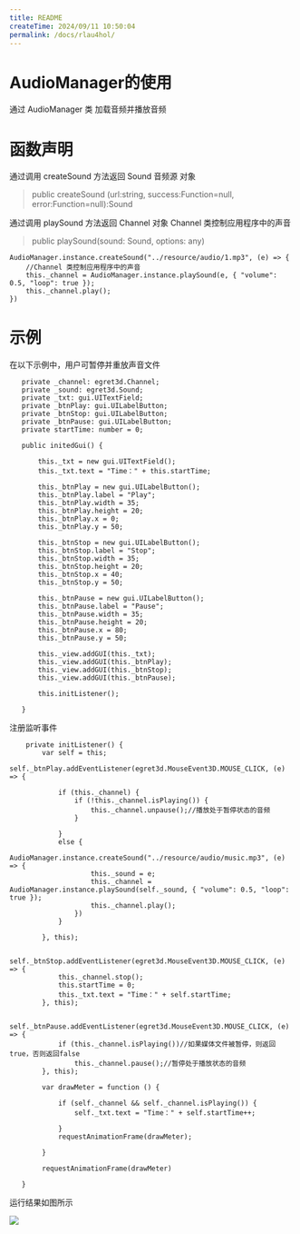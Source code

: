 ```yaml
---
title: README
createTime: 2024/09/11 10:50:04
permalink: /docs/rlau4hol/
---
```

# AudioManager的使用 #

通过 AudioManager 类 加载音频并播放音频

# 函数声明 #
通过调用 createSound 方法返回 Sound 音频源 对象
> public createSound (url:string, success:Function=null, error:Function=null):Sound

通过调用 playSound 方法返回 Channel 对象  Channel 类控制应用程序中的声音
> public playSound(sound: Sound, options: any)

	AudioManager.instance.createSound("../resource/audio/1.mp3", (e) => {
		//Channel 类控制应用程序中的声音
		this._channel = AudioManager.instance.playSound(e, { "volume": 0.5, "loop": true });
		this._channel.play();
	})

# 示例 #

在以下示例中，用户可暂停并重放声音文件

       private _channel: egret3d.Channel;
       private _sound: egret3d.Sound;
       private _txt: gui.UITextField;
       private _btnPlay: gui.UILabelButton;
       private _btnStop: gui.UILabelButton;
       private _btnPause: gui.UILabelButton;
       private startTime: number = 0;

       public initedGui() {

           this._txt = new gui.UITextField();
           this._txt.text = "Time：" + this.startTime;

           this._btnPlay = new gui.UILabelButton();
           this._btnPlay.label = "Play";
           this._btnPlay.width = 35;
           this._btnPlay.height = 20;
           this._btnPlay.x = 0;
           this._btnPlay.y = 50;

           this._btnStop = new gui.UILabelButton();
           this._btnStop.label = "Stop";
           this._btnStop.width = 35;
           this._btnStop.height = 20;
           this._btnStop.x = 40;
           this._btnStop.y = 50;

           this._btnPause = new gui.UILabelButton();
           this._btnPause.label = "Pause";
           this._btnPause.width = 35;
           this._btnPause.height = 20;
           this._btnPause.x = 80;
           this._btnPause.y = 50;

           this._view.addGUI(this._txt);
           this._view.addGUI(this._btnPlay);
           this._view.addGUI(this._btnStop);
           this._view.addGUI(this._btnPause);

           this.initListener();

       }

注册监听事件

        private initListener() {
            var self = this;
            self._btnPlay.addEventListener(egret3d.MouseEvent3D.MOUSE_CLICK, (e) => {

                if (this._channel) {
                    if (!this._channel.isPlaying()) {
                        this._channel.unpause();//播放处于暂停状态的音频
                    }

                }
                else {
                    AudioManager.instance.createSound("../resource/audio/music.mp3", (e) => {
                        this._sound = e;
                        this._channel = AudioManager.instance.playSound(self._sound, { "volume": 0.5, "loop": true });
                        this._channel.play();
                    })
                }

            }, this);

            self._btnStop.addEventListener(egret3d.MouseEvent3D.MOUSE_CLICK, (e) => {
                this._channel.stop();
                this.startTime = 0;
                this._txt.text = "Time：" + self.startTime;
            }, this);

            self._btnPause.addEventListener(egret3d.MouseEvent3D.MOUSE_CLICK, (e) => {
                if (this._channel.isPlaying())//如果媒体文件被暂停，则返回true，否则返回false
                    this._channel.pause();//暂停处于播放状态的音频
            }, this);

            var drawMeter = function () {

                if (self._channel && self._channel.isPlaying()) {
                    self._txt.text = "Time：" + self.startTime++;

                }
                requestAnimationFrame(drawMeter);

            }

            requestAnimationFrame(drawMeter)

       }

运行结果如图所示

![](sound.gif)

